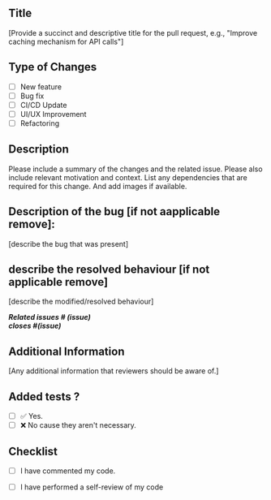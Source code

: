 
## Title
[Provide a succinct and descriptive title for the pull request, e.g., "Improve caching mechanism for API calls"]

## Type of Changes
- [ ] New feature
- [ ] Bug fix 
- [ ] CI/CD Update
- [ ] UI/UX Improvement 
- [ ] Refactoring 

## Description 
Please include a summary of the changes and the related issue. Please also include relevant motivation and context. List any dependencies that are required for this change. And add images if available.

## Description of the bug [if not aapplicable remove]:
[describe the bug that was present]


## describe the resolved behaviour [if not applicable remove]
[describe the modified/resolved behaviour]


<i> <b> Related issues # (issue)  
closes #(issue)
</b> </i>

## Additional Information
[Any additional information that reviewers should be aware of.]

## Added tests ?

- [ ] ✅ Yes.
- [ ] ❌ No cause they aren't necessary.

## Checklist 

- [ ] I have commented my code.
- [ ] I have performed a self-review of my code


